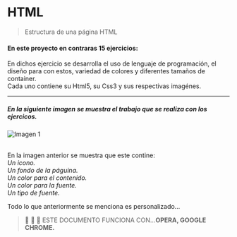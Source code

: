 # HTML
> Estructura de una página HTML </p>

#### En este proyecto en contraras 15 ejercicios:
En dichos ejercicio se desarrolla el uso de lenguaje de programación, el diseño para con estos, 
variedad de colores y diferentes tamaños de container. </br> 
Cada uno contiene su Html5, su Css3 y sus respectivas imagénes.</p>

____________________________________________________________________________________________________

##### En la siguiente imagen se muestra el trabajo que se realiza con los ejercicos. </br>
![Imagen 1](https://lh3.googleusercontent.com/jLXJLGNZao3YXBp7hkTOhrhihisFcml_EnHArKwMTitEvWycgQG3CFSyhsXUE_NGoUTD7JJDtwdcJOz9YjhAghpKxQIseIH6xxGqYb9z0algWZaFjZc802Zb4VMA3lDVf6ybnLrjow2ZMEM9_9xHp7hxEV7sUBex27jlJBeqvtp0Y4Boyr0RT8EXoGKbjDB79w5fyL_y85o2E2tyi4xb2kIGFvVfvbxIFnfnOjlkEzxkiWMe-C8_NM29iR-hcMshX-1KwKRslSnDAKvNTxl74UHPvqXCZx1lewUSJ4Juy602r1vRBwS8WW5L3sGphiSACzGvX04j2zQleMJVUWQtKN8QVkC8RZw61Ukf2zNDW8LGkEzfC0C-sOvUyLS7CAZq4SHWrfhLN4eCt9l8abYCBi6OsIXwvXwOVX0X1l8luvlpL4fG7Tpg6JZue1VyXcDrHTDIb7_Rsy1MMprsK0fF2BovuH9GO5R0QWQYxMLbwkX8A3H1s94TLILjSPplZcDMpKkmQU4hsE35EUJDu_APArN4YW6GadKlv6D8kLzlCxMsRhCPA11KgtPQMdixuLI9e1uMSnc0vVm2pgJqpWA7ZwpRFA5cFcC0UiL9Lw0jYuebj1llTVeLgND9Tpe1mmTAOl5yWSqxAqSAf-YbqvWoTUSDrVin_rxRsfn9HCnl6uff8kc-_u7ZABUGZNg1aV10nehCKKSaym8FC0ZVe1EBBecNWoGcR5-dVyj5UofSLWUcauZhrMBG0qLs_Qe7P7wBqzqSOrOBk4Mm8M3GcIPo2Z2e-fuu51B6sfP3R3dBrPukV9yWZ0PkYHbpT8tQ_y1TpoEaJ_yq=w1328-h726-no?authuser=2)
<p> </p>

<br> En la imagen anterior se muestra que este contine:</br>
*Un icono.* </br>
*Un fondo de la páguina.*</br>
*Un color para el contenido.*</br>
*Un color para la fuente.*</br>
*Un tipo de fuente.*</p>
Todo lo que anteriormente se menciona es personalizado...
<p> </p>

> :memo: :memo: :memo: ESTE DOCUMENTO FUNCIONA CON...**OPERA, GOOGLE CHROME.**
